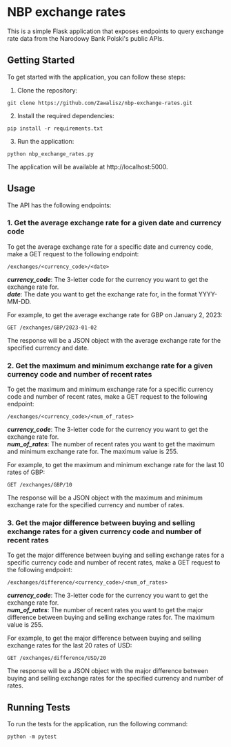 ﻿# NBP exchange rates
This is a simple Flask application that exposes endpoints to query exchange rate data from the Narodowy Bank Polski's public APIs.

## Getting Started
To get started with the application, you can follow these steps:

1. Clone the repository:
```
git clone https://github.com/Zawalisz/nbp-exchange-rates.git
```
2. Install the required dependencies:
```
pip install -r requirements.txt
```
3. Run the application:
```
python nbp_exchange_rates.py
```
The application will be available at http://localhost:5000.

## Usage
The API has the following endpoints:

### 1. Get the average exchange rate for a given date and currency code
To get the average exchange rate for a specific date and currency code, make a GET request to the following endpoint:
```
/exchanges/<currency_code>/<date>
```
***currency_code***: The 3-letter code for the currency you want to get the exchange rate for.  
***date***: The date you want to get the exchange rate for, in the format YYYY-MM-DD.  

For example, to get the average exchange rate for GBP on January 2, 2023:
```
GET /exchanges/GBP/2023-01-02
```
The response will be a JSON object with the average exchange rate for the specified currency and date.

### 2. Get the maximum and minimum exchange rate for a given currency code and number of recent rates
To get the maximum and minimum exchange rate for a specific currency code and number of recent rates, make a GET request to the following endpoint:
```
/exchanges/<currency_code>/<num_of_rates>
```
***currency_code***: The 3-letter code for the currency you want to get the exchange rate for.  
***num_of_rates***: The number of recent rates you want to get the maximum and minimum exchange rate for. The maximum value is 255.  

For example, to get the maximum and minimum exchange rate for the last 10 rates of GBP:
```
GET /exchanges/GBP/10
```
The response will be a JSON object with the maximum and minimum exchange rate for the specified currency and number of rates.

### 3. Get the major difference between buying and selling exchange rates for a given currency code and number of recent rates
To get the major difference between buying and selling exchange rates for a specific currency code and number of recent rates, make a GET request to the following endpoint:
```
/exchanges/difference/<currency_code>/<num_of_rates>
```
***currency_code***: The 3-letter code for the currency you want to get the exchange rate for.  
***num_of_rates***: The number of recent rates you want to get the major difference between buying and selling exchange rates for. The maximum value is 255.  

For example, to get the major difference between buying and selling exchange rates for the last 20 rates of USD:
```
GET /exchanges/difference/USD/20
```
The response will be a JSON object with the major difference between buying and selling exchange rates for the specified currency and number of rates.

## Running Tests
To run the tests for the application, run the following command:
```
python -m pytest
```
